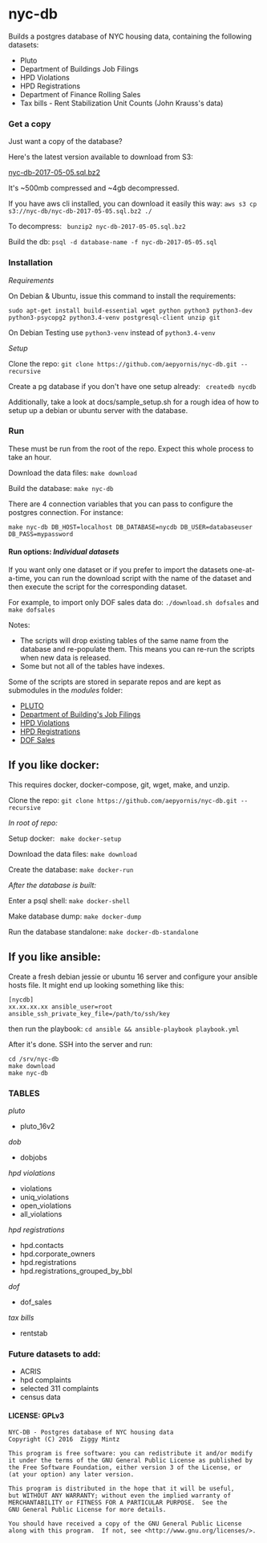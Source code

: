# nyc-db

Builds a postgres database of NYC housing data, containing the following datasets:

- Pluto
- Department of Buildings Job Filings
- HPD Violations
- HPD Registrations
- Department of Finance Rolling Sales
- Tax bills - Rent Stabilization Unit Counts (John Krauss's data)

### Get a copy

Just want a copy of the database?

Here's the latest version available to download from S3:

[nyc-db-2017-05-05.sql.bz2](https://s3.amazonaws.com/nyc-db/nyc-db-2017-05-05.sql.bz2)

It's ~500mb compressed and ~4gb decompressed.

If you have aws cli installed, you can download it easily this way: ``` aws s3 cp s3://nyc-db/nyc-db-2017-05-05.sql.bz2 ./ ```

To decompress: ```  bunzip2 nyc-db-2017-05-05.sql.bz2 ```

Build the db: ``` psql -d database-name -f nyc-db-2017-05-05.sql ```


### Installation

*Requirements*

On Debian & Ubuntu, issue this command to install the requirements: 

``` sudo apt-get install build-essential wget python python3 python3-dev python3-psycopg2 python3.4-venv postgresql-client unzip git ```

On Debian Testing  use  ``` python3-venv ``` instead of ``` python3.4-venv ```

*Setup*

Clone the repo: ``` git clone https://github.com/aepyornis/nyc-db.git --recursive ```

Create a pg database if you don't have one setup already: ``` createdb nycdb```

Additionally, take a look at docs/sample_setup.sh for a rough idea of how to setup up a debian or ubuntu server with the database.

### Run

These must be run from the root of the repo. Expect this whole process to take an hour.

Download the data files: ``` make download ```

Build the database: ``` make nyc-db ```

There are 4 connection variables that you can pass to configure the postgres connection. For instance:

```
make nyc-db DB_HOST=localhost DB_DATABASE=nycdb DB_USER=databaseuser DB_PASS=mypassword
```

#### Run options: *Individual datasets*

If you want only one dataset or if you prefer to import the datasets one-at-a-time, you can run the download script with the name of the dataset and then execute the script for the corresponding dataset.

For example, to import only DOF sales data do: ``` ./download.sh dofsales ``` and ``` make dofsales ```

Notes: 
 - The scripts will drop existing tables of the same name from the database and re-populate them. This means you can re-run the scripts when new data is released.
 - Some but not all of the tables have indexes.


Some of the scripts are stored in separate repos and are kept as submodules in the _modules_ folder: 

- [PLUTO](https://github.com/aepyornis/pluto)
- [Department of Building's Job Filings](https://github.com/aepyornis/dob-jobs-parser)
- [HPD Violations](https://github.com/aepyornis/hpd-violations)
- [HPD Registrations](https://github.com/aepyornis/hpd)
- [DOF Sales](https://github.com/aepyornis/dof-sales)


## If you like docker:

This requires docker, docker-compose, git, wget, make, and unzip.

Clone the repo: ``` git clone https://github.com/aepyornis/nyc-db.git --recursive ```

_In root of repo:_

Setup docker:  ```  make docker-setup ```

Download the data files: ``` make download ```

Create the database: ``` make docker-run ```

_After the database is built:_

Enter a psql shell: ``` make docker-shell ```

Make database dump: ``` make docker-dump ```

Run the database standalone: ``` make docker-db-standalone ``` 

## If you like ansible:

Create a fresh debian jessie or ubuntu 16 server and configure your ansible hosts file. It might end up looking something like this:

```
[nycdb]
xx.xx.xx.xx ansible_user=root ansible_ssh_private_key_file=/path/to/ssh/key
```

then run the playbook: ``` cd ansible && ansible-playbook playbook.yml ```

After it's done. SSH into the server and run:

```
cd /srv/nyc-db
make download
make nyc-db
```

### TABLES

*pluto*
 - pluto_16v2
 
*dob*
 - dobjobs
 
*hpd violations*
 - violations
 - uniq_violations
 - open_violations
 - all_violations

*hpd registrations*
 - hpd.contacts
 - hpd.corporate_owners
 - hpd.registrations
 - hpd.registrations_grouped_by_bbl

*dof*
 - dof_sales

*tax bills*
 - rentstab

### Future datasets to add:

- ACRIS
- hpd complaints
- selected 311 complaints
- census data

#### LICENSE: GPLv3

```
NYC-DB - Postgres database of NYC housing data
Copyright (C) 2016  Ziggy Mintz

This program is free software: you can redistribute it and/or modify
it under the terms of the GNU General Public License as published by
the Free Software Foundation, either version 3 of the License, or
(at your option) any later version.

This program is distributed in the hope that it will be useful,
but WITHOUT ANY WARRANTY; without even the implied warranty of
MERCHANTABILITY or FITNESS FOR A PARTICULAR PURPOSE.  See the
GNU General Public License for more details.

You should have received a copy of the GNU General Public License
along with this program.  If not, see <http://www.gnu.org/licenses/>.
```
